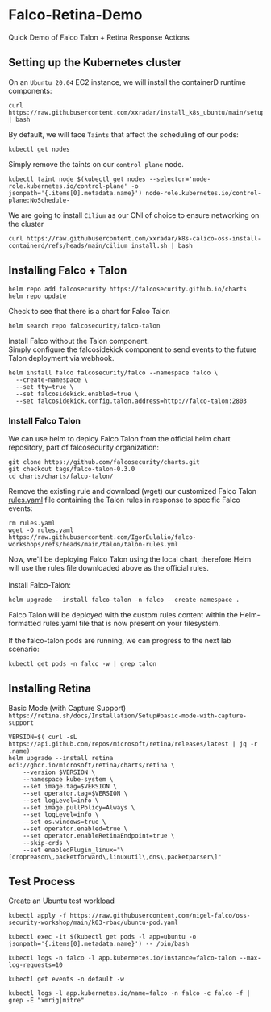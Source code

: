 # Falco-Retina-Demo
Quick Demo of Falco Talon + Retina Response Actions

## Setting up the Kubernetes cluster

On an ```Ubuntu 20.04``` EC2 instance, we will install the containerD runtime components:
```
curl https://raw.githubusercontent.com/xxradar/install_k8s_ubuntu/main/setup_latest.sh | bash
```

By default, we will face ```Taints``` that affect the scheduling of our pods:
```
kubectl get nodes
```
Simply remove the taints on our ```control plane``` node.
```
kubectl taint node $(kubectl get nodes --selector='node-role.kubernetes.io/control-plane' -o jsonpath='{.items[0].metadata.name}') node-role.kubernetes.io/control-plane:NoSchedule-
```

We are going to install ```Cilium``` as our CNI of choice to ensure networking on the cluster
```
curl https://raw.githubusercontent.com/xxradar/k8s-calico-oss-install-containerd/refs/heads/main/cilium_install.sh | bash
```

## Installing Falco + Talon
```
helm repo add falcosecurity https://falcosecurity.github.io/charts
helm repo update
```

Check to see that there is a chart for Falco Talon
```
helm search repo falcosecurity/falco-talon
```

Install Falco without the Talon component. <br/>
Simply configure the falcosidekick component to send events to the future Talon deployment via webhook.
```
helm install falco falcosecurity/falco --namespace falco \
  --create-namespace \
  --set tty=true \
  --set falcosidekick.enabled=true \
  --set falcosidekick.config.talon.address=http://falco-talon:2803
```

### Install Falco Talon
We can use helm to deploy Falco Talon from the official helm chart repository, part of falcosecurity organization:
```
git clone https://github.com/falcosecurity/charts.git
git checkout tags/falco-talon-0.3.0
cd charts/charts/falco-talon/
```

Remove the existing rule and download (wget) our customized Falco Talon [rules.yaml](https://raw.githubusercontent.com/IgorEulalio/falco-workshops/refs/heads/main/talon/talon-rules.yml) file containing the Talon rules in response to specific Falco events:
```
rm rules.yaml
wget -O rules.yaml https://raw.githubusercontent.com/IgorEulalio/falco-workshops/refs/heads/main/talon/talon-rules.yml
```

Now, we'll be deploying Falco Talon using the local chart, therefore Helm will use the rules file downloaded above as the official rules.
<br/><br/>
Install Falco-Talon:
```
helm upgrade --install falco-talon -n falco --create-namespace .
```
Falco Talon will be deployed with the custom rules content within the Helm-formatted rules.yaml file that is now present on your filesystem.
<br/><br/>
If the falco-talon pods are running, we can progress to the next lab scenario:
```
kubectl get pods -n falco -w | grep talon
```


## Installing Retina
Basic Mode (with Capture Support) <br/>
```https://retina.sh/docs/Installation/Setup#basic-mode-with-capture-support```

```
VERSION=$( curl -sL https://api.github.com/repos/microsoft/retina/releases/latest | jq -r .name)
helm upgrade --install retina oci://ghcr.io/microsoft/retina/charts/retina \
    --version $VERSION \
    --namespace kube-system \
    --set image.tag=$VERSION \
    --set operator.tag=$VERSION \
    --set logLevel=info \
    --set image.pullPolicy=Always \
    --set logLevel=info \
    --set os.windows=true \
    --set operator.enabled=true \
    --set operator.enableRetinaEndpoint=true \
    --skip-crds \
    --set enabledPlugin_linux="\[dropreason\,packetforward\,linuxutil\,dns\,packetparser\]"
```

## Test Process

Create an Ubuntu test workload
```
kubectl apply -f https://raw.githubusercontent.com/nigel-falco/oss-security-workshop/main/k03-rbac/ubuntu-pod.yaml
```

```
kubectl exec -it $(kubectl get pods -l app=ubuntu -o jsonpath='{.items[0].metadata.name}') -- /bin/bash
```

```
kubectl logs -n falco -l app.kubernetes.io/instance=falco-talon --max-log-requests=10
```

```
kubectl get events -n default -w
```

```
kubectl logs -l app.kubernetes.io/name=falco -n falco -c falco -f | grep -E "xmrig|mitre"
```
